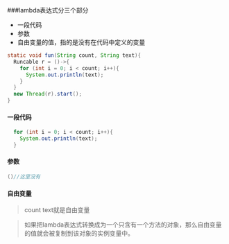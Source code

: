 ###lambda表达式分三个部分
- 一段代码 
- 参数 
- 自由变量的值，指的是没有在代码中定义的变量

```java
static void fun(String count, String text){
  Runcable r = ()->{
    for (int i = 0; i < count; i++){
      System.out.println(text);
    }
  }
  new Thread(r).start();
}
```

#### 一段代码
```java
  for (int i = 0; i < count; i++){
    System.out.println(text);
  }
```
#### 参数
```java
()//这里没有
```
#### 自由变量
>count text就是自由变量


> 如果把lambda表达式转换成为一个只含有一个方法的对象，那么自由变量的值就会被复制到该对象的实例变量中。
